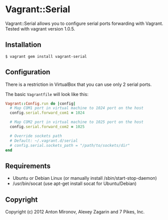 # Vagrant::Serial

Vagrant::Serial allows you to configure serial ports forwarding with Vagrant.
Tested with vagrant version 1.0.5.

## Installation

    $ vagrant gem install vagrant-serial

## Configuration

There is a restriction in VirtualBox that you can use only 2 serial ports.

The basic `Vagrantfile` will look like this:

```ruby
Vagrant::Config.run do |config|
  # Map COM1 port in virtual machine to 1024 port on the host
  config.serial.forward_com1 = 1024

  # Map COM2 port in virtual machine to 1025 port on the host
  config.serial.forward_com2 = 1025

  # Override sockets path
  # Default: ~/.vagrant.d/serial
  # config.serial.sockets_path = "/path/to/sockets/dir"
end
```

## Requirements
- Ubuntu or Debian Linux (or manually install /sbin/start-stop-daemon)
- /usr/bin/socat (use apt-get install socat for Ubuntu/Debian)

## Copyright
Copyright (c) 2012 Anton Mironov, Alexey Zagarin and 7 Pikes, Inc.
